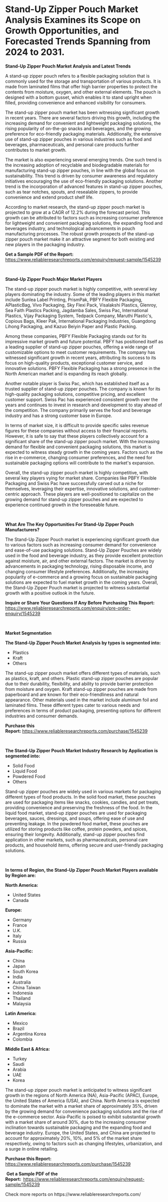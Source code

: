 <p><h1>Stand-Up Zipper Pouch Market Analysis Examines its Scope on Growth Opportunities, and Forecasted Trends Spanning from 2024 to 2031.</h1></p><p><strong>Stand-Up Zipper Pouch Market Analysis and Latest Trends</strong></p>
<p><p>A stand-up zipper pouch refers to a flexible packaging solution that is commonly used for the storage and transportation of various products. It is made from laminated films that offer high barrier properties to protect the contents from moisture, oxygen, and other external elements. The pouch is designed with a bottom gusset, which enables it to stand upright when filled, providing convenience and enhanced visibility for consumers.</p><p>The stand-up zipper pouch market has been witnessing significant growth in recent years. There are several factors driving this growth, including the increasing demand for convenient and lightweight packaging solutions, the rising popularity of on-the-go snacks and beverages, and the growing preference for eco-friendly packaging materials. Additionally, the extensive use of stand-up zipper pouches in various industries such as food and beverages, pharmaceuticals, and personal care products further contributes to market growth.</p><p>The market is also experiencing several emerging trends. One such trend is the increasing adoption of recyclable and biodegradable materials for manufacturing stand-up zipper pouches, in line with the global focus on sustainability. This trend is driven by consumer awareness and regulatory initiatives encouraging the use of eco-friendly packaging solutions. Another trend is the incorporation of advanced features in stand-up zipper pouches, such as tear notches, spouts, and resealable zippers, to provide convenience and extend product shelf life.</p><p>According to market research, the stand-up zipper pouch market is projected to grow at a CAGR of 12.2% during the forecast period. This growth can be attributed to factors such as increasing consumer preference for lightweight and convenient packaging solutions, the expanding food and beverages industry, and technological advancements in pouch manufacturing processes. The robust growth prospects of the stand-up zipper pouch market make it an attractive segment for both existing and new players in the packaging industry.</p></p>
<p><strong>Get a Sample PDF of the Report:&nbsp;</strong> <a href="https://www.reliableresearchreports.com/enquiry/request-sample/1545239">https://www.reliableresearchreports.com/enquiry/request-sample/1545239</a></p>
<p>&nbsp;</p>
<p><strong>Stand-Up Zipper Pouch Major Market Players</strong></p>
<p><p>The stand-up zipper pouch market is highly competitive, with several key players dominating the industry. Some of the leading players in this market include Sunlea Label Printing, PrismPak, PBFY Flexible Packaging, APlasticBag, Vivo Packaging, Sky Flexi Pack, Visalakshi Plastics, Glenroy, Sea Faith Plastics Packing, Jagdamba Sales, Swiss Pac, International Plastics, Vijay Packaging System, Tedpack Company, Maruthi Plastic's, Copious Bags, Kleer Pak, International Packaging Industries, Guangdong Lihong Packaging, and Kazuo Beiyin Paper and Plastic Packing.</p><p>Among these companies, PBFY Flexible Packaging stands out for its impressive market growth and future potential. PBFY has positioned itself as a leading supplier of stand-up zipper pouches, offering a wide range of customizable options to meet customer requirements. The company has witnessed significant growth in recent years, attributing its success to its focus on high-quality products, exceptional customer service, and innovative solutions. PBFY Flexible Packaging has a strong presence in the North American market and is expanding its reach globally.</p><p>Another notable player is Swiss Pac, which has established itself as a trusted supplier of stand-up zipper pouches. The company is known for its high-quality packaging solutions, competitive pricing, and excellent customer support. Swiss Pac has experienced consistent growth over the years and continues to invest in research and development to stay ahead of the competition. The company primarily serves the food and beverage industry and has a strong customer base in Europe.</p><p>In terms of market size, it is difficult to provide specific sales revenue figures for these companies without access to their financial reports. However, it is safe to say that these players collectively account for a significant share of the stand-up zipper pouch market. With the increasing demand for flexible and convenient packaging solutions, this market is expected to witness steady growth in the coming years. Factors such as the rise in e-commerce, changing consumer preferences, and the need for sustainable packaging options will contribute to the market's expansion.</p><p>Overall, the stand-up zipper pouch market is highly competitive, with several key players vying for market share. Companies like PBFY Flexible Packaging and Swiss Pac have successfully carved out a niche for themselves, leveraging their expertise, innovative solutions, and customer-centric approach. These players are well-positioned to capitalize on the growing demand for stand-up zipper pouches and are expected to experience continued growth in the foreseeable future.</p></p>
<p>&nbsp;</p>
<p><strong>What Are The Key Opportunities For Stand-Up Zipper Pouch Manufacturers?</strong></p>
<p><p>The Stand-Up Zipper Pouch market is experiencing significant growth due to various factors such as increasing consumer demand for convenience and ease-of-use packaging solutions. Stand-Up Zipper Pouches are widely used in the food and beverage industry, as they provide excellent protection against moisture, air, and other external factors. The market is driven by advancements in packaging technology, rising disposable income, and changing consumer lifestyle preferences. Additionally, the increasing popularity of e-commerce and a growing focus on sustainable packaging solutions are expected to fuel market growth in the coming years. Overall, the Stand-Up Zipper Pouch market is projected to witness substantial growth with a positive outlook in the future.</p></p>
<p><strong>Inquire or Share Your Questions If Any Before Purchasing This Report:</strong> <a href="https://www.reliableresearchreports.com/enquiry/pre-order-enquiry/1545239">https://www.reliableresearchreports.com/enquiry/pre-order-enquiry/1545239</a></p>
<p>&nbsp;</p>
<p><strong>Market Segmentation</strong></p>
<p><strong>The Stand-Up Zipper Pouch Market Analysis by types is segmented into:</strong></p>
<p><ul><li>Plastics</li><li>Kraft</li><li>Others</li></ul></p>
<p><p>The stand-up zipper pouch market offers different types of materials, such as plastics, kraft, and others. Plastic stand-up zipper pouches are popular due to their durability, flexibility, and ability to provide barrier protection from moisture and oxygen. Kraft stand-up zipper pouches are made from paperboard and are known for their eco-friendliness and natural appearance. Other materials used in the market include aluminum foil and laminated films. These different types cater to various needs and preferences in terms of product packaging, presenting options for different industries and consumer demands.</p></p>
<p><strong>Purchase this Report:&nbsp;</strong><a href="https://www.reliableresearchreports.com/purchase/1545239">https://www.reliableresearchreports.com/purchase/1545239</a></p>
<p>&nbsp;</p>
<p><strong>The Stand-Up Zipper Pouch Market Industry Research by Application is segmented into:</strong></p>
<p><ul><li>Solid Food</li><li>Liquid Food</li><li>Powdered Food</li><li>Others</li></ul></p>
<p><p>Stand-up zipper pouches are widely used in various markets for packaging different types of food products. In the solid food market, these pouches are used for packaging items like snacks, cookies, candies, and pet treats, providing convenience and preserving the freshness of the food. In the liquid food market, stand-up zipper pouches are used for packaging beverages, sauces, dressings, and soups, offering ease of use and preventing leakage. In the powdered food market, these pouches are utilized for storing products like coffee, protein powders, and spices, ensuring their longevity. Additionally, stand-up zipper pouches find application in other markets, such as pharmaceuticals, personal care products, and household items, offering secure and user-friendly packaging solutions.</p></p>
<p>&nbsp;</p>
<p><strong>In terms of Region, the Stand-Up Zipper Pouch Market Players available by Region are:</strong></p>
<p>
    <p> <strong> North America: </strong>
        <ul>
            <li>United States</li>
            <li>Canada</li>
        </ul>
        </p> 
    <p> <strong> Europe: </strong>
        <ul>
            <li>Germany</li>
            <li>France</li>
            <li>U.K.</li>
            <li>Italy</li>
            <li>Russia</li>
        </ul>
        </p> 
    <p> <strong> Asia-Pacific: </strong>
        <ul>
            <li>China</li>
            <li>Japan</li>
            <li>South Korea</li>
            <li>India</li>
            <li>Australia</li>
            <li>China Taiwan</li>
            <li>Indonesia</li>
            <li>Thailand</li>
            <li>Malaysia</li>
        </ul>
        </p> 
    <p> <strong> Latin America: </strong>
        <ul>
            <li>Mexico</li>
            <li>Brazil</li>
            <li>Argentina Korea</li>
            <li>Colombia</li>
        </ul>
        </p> 
    <p> <strong> Middle East & Africa: </strong>
        <ul>
            <li>Turkey</li>
            <li>Saudi</li>
            <li>Arabia</li>
            <li>UAE</li>
            <li>Korea</li>
        </ul>
    </p>
    </p>
<p><p>The stand-up zipper pouch market is anticipated to witness significant growth in the regions of North America (NA), Asia-Pacific (APAC), Europe, the United States of America (USA), and China. North America is expected to dominate the market with a market share of approximately 35%, driven by the growing demand for convenience packaging solutions and the rise of the e-commerce sector. Asia-Pacific is poised to exhibit substantial growth with a market share of around 30%, due to the increasing consumer inclination towards sustainable packaging and the expanding food and beverage industry. Europe, the United States, and China are projected to account for approximately 20%, 10%, and 5% of the market share respectively, owing to factors such as changing lifestyles, urbanization, and a surge in online retailing.</p></p>
<p><strong>Purchase this Report: </strong><a href="https://www.reliableresearchreports.com/purchase/1545239">https://www.reliableresearchreports.com/purchase/1545239</a></p>
<p>&nbsp;<strong>Get a Sample PDF of the Report:&nbsp;&nbsp;</strong><a href="https://www.reliableresearchreports.com/enquiry/request-sample/1545239">https://www.reliableresearchreports.com/enquiry/request-sample/1545239</a></p>
<p><strong></strong></p>
<p>Check more reports on https://www.reliableresearchreports.com/</p>